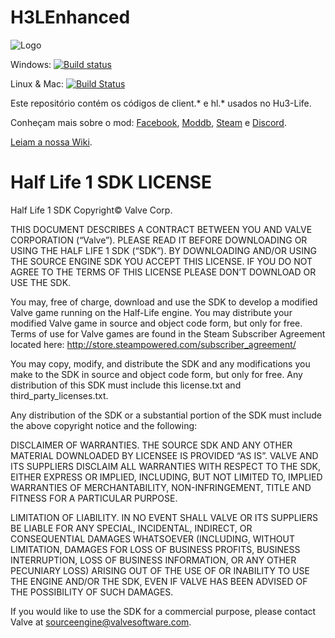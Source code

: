H3LEnhanced
======================

![Logo](http://i.imgur.com/K7b0J4a.png)

Windows: [![Build status](https://ci.appveyor.com/api/projects/status/bhciqnomt0ylqf4r?svg=true)](https://ci.appveyor.com/project/xalalau/h3lenhanced)

Linux & Mac: [![Build Status](https://travis-ci.org/xalalau/H3LEnhanced.svg?branch=ultimate)](https://travis-ci.org/xalalau/H3LEnhanced)

Este repositório contém os códigos de client.* e hl.* usados no Hu3-Life.

Conheçam mais sobre o mod: [Facebook](https://www.facebook.com/hu3lifeoficial/), [Moddb](http://www.moddb.com/mods/hu3-life), [Steam](https://steamcommunity.com/groups/Hu3-Life) e [Discord](https://discord.gg/aKHc9XQ).

[Leiam a nossa Wiki](https://github.com/xalalau/H3LEnhanced/wiki).


Half Life 1 SDK LICENSE
======================

Half Life 1 SDK Copyright© Valve Corp.  

THIS DOCUMENT DESCRIBES A CONTRACT BETWEEN YOU AND VALVE CORPORATION (“Valve”).  PLEASE READ IT BEFORE DOWNLOADING OR USING THE HALF LIFE 1 SDK (“SDK”). BY DOWNLOADING AND/OR USING THE SOURCE ENGINE SDK YOU ACCEPT THIS LICENSE. IF YOU DO NOT AGREE TO THE TERMS OF THIS LICENSE PLEASE DON’T DOWNLOAD OR USE THE SDK.

You may, free of charge, download and use the SDK to develop a modified Valve game running on the Half-Life engine.  You may distribute your modified Valve game in source and object code form, but only for free. Terms of use for Valve games are found in the Steam Subscriber Agreement located here: http://store.steampowered.com/subscriber_agreement/ 

You may copy, modify, and distribute the SDK and any modifications you make to the SDK in source and object code form, but only for free.  Any distribution of this SDK must include this license.txt and third_party_licenses.txt.  
 
Any distribution of the SDK or a substantial portion of the SDK must include the above copyright notice and the following: 

DISCLAIMER OF WARRANTIES.  THE SOURCE SDK AND ANY OTHER MATERIAL DOWNLOADED BY LICENSEE IS PROVIDED “AS IS”.  VALVE AND ITS SUPPLIERS DISCLAIM ALL WARRANTIES WITH RESPECT TO THE SDK, EITHER EXPRESS OR IMPLIED, INCLUDING, BUT NOT LIMITED TO, IMPLIED WARRANTIES OF MERCHANTABILITY, NON-INFRINGEMENT, TITLE AND FITNESS FOR A PARTICULAR PURPOSE.  

LIMITATION OF LIABILITY.  IN NO EVENT SHALL VALVE OR ITS SUPPLIERS BE LIABLE FOR ANY SPECIAL, INCIDENTAL, INDIRECT, OR CONSEQUENTIAL DAMAGES WHATSOEVER (INCLUDING, WITHOUT LIMITATION, DAMAGES FOR LOSS OF BUSINESS PROFITS, BUSINESS INTERRUPTION, LOSS OF BUSINESS INFORMATION, OR ANY OTHER PECUNIARY LOSS) ARISING OUT OF THE USE OF OR INABILITY TO USE THE ENGINE AND/OR THE SDK, EVEN IF VALVE HAS BEEN ADVISED OF THE POSSIBILITY OF SUCH DAMAGES.  
 
 
If you would like to use the SDK for a commercial purpose, please contact Valve at sourceengine@valvesoftware.com.
